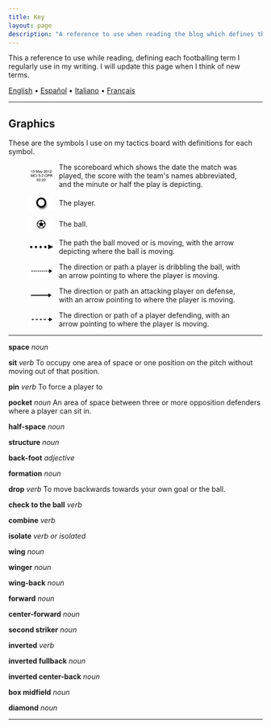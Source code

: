 ```yaml
---
title: Key
layout: page
description: "A reference to use when reading the blog which defines the symbols and football terms used in my writing."
---
```


<p>This a reference to use while reading, defining each footballing term I regularly use in my writing. I will update this page when I think of new terms. </p>

<p class="language-selector">
      <a href="#" data-lang="en">English</a> • 
      <a href="#" data-lang="es">Español</a> • 
      <a href="#" data-lang="it">Italiano</a> • 
      <a href="#" data-lang="fr">Français</a>
    </p>

<hr/>

<div class="en">

<h2>Graphics</h2>

These are the symbols I use on my tactics board with definitions for each symbol.

<figure style="display: flex;align-items: center;/* width: 10x; */"> <img src="https://raw.githubusercontent.com/kyleboas/images/main/uploads/2024/07/20/Image-20Jul2024_12:56:14.png" style="margin-right: 10px;width: 50px;"><p style="margin: auto; width: 100%;">The scoreboard which shows the date the match was played, the score with the team's names abbreviated, and the minute or half the play is depicting.</p></figure>

<figure style="display: flex;align-items: center;/* width: 10x; */"> <img src="https://raw.githubusercontent.com/kyleboas/images/main/uploads/2024/07/20/Image-20Jul2024_13:56:42.png" style="margin-right: 10px;width: 50px;"><p style="margin: auto; width: 100%;">The player.</p></figure>

<figure style="display: flex;align-items: center;/* width: 10x; */"> <img src="https://raw.githubusercontent.com/kyleboas/images/main/uploads/2024/07/20/Image-20Jul2024_13:56:43.png" style="margin-right: 10px;width: 50px;"><p style="margin: auto; width: 100%;">The ball.</p></figure>

<figure style="display: flex;align-items: center;/* width: 10x; */"> <img src="https://raw.githubusercontent.com/kyleboas/images/main/uploads/2024/07/20/Image-20Jul2024_12:44:26.png" style="margin-right: 10px;width: 50px;"><p style="margin: auto; width: 100%;">The path the ball moved or is moving, with the arrow depicting where the ball is moving.</p></figure>

<figure style="display: flex;align-items: center;/* width: 10x; */"> <img src="https://raw.githubusercontent.com/kyleboas/images/main/uploads/2024/07/20/Image-20Jul2024_13:02:13.png" style="margin-right: 10px;width: 50px;"><p style="margin: auto; width: 100%;">The direction or path a player is dribbling the ball, with an arrow pointing to where the player is moving.</p></figure>

<figure style="display: flex;align-items: center;/* width: 10x; */"> <img src="https://raw.githubusercontent.com/kyleboas/images/main/uploads/2024/07/20/Image-20Jul2024_12:56:13.png" style="margin-right: 10px;width: 50px;"><p style="margin: auto; width: 100%;">The direction or path an attacking player on defense, with an arrow pointing to where the player is moving. </p></figure>

<figure style="display: flex;align-items: center;/* width: 10x; */"> <img src="https://raw.githubusercontent.com/kyleboas/images/main/uploads/2024/07/20/Image-20Jul2024_12:44:27.png" style="margin-right: 10px;width: 50px;"><p style="margin: auto; width: 100%;">The direction or path of a player defending, with an arrow pointing to where the player is moving. </p></figure>

<hr />

<strong>space</strong> <em>noun</em>

<strong>sit</strong> <em>verb</em>
To occupy one area of space or one position on the pitch without moving out of that position.

<strong>pin</strong> <em>verb</em> To force a player to

<strong>pocket</strong> <em>noun</em>
An area of space between three or more opposition defenders where a player can sit in.

<strong>half-space</strong> <em>noun</em>

<strong>structure</strong> <em>noun</em>

<strong>back-foot</strong> <em>adjective</em>

<strong>formation</strong> <em>noun</em>

<strong>drop</strong> <em>verb</em>
To move backwards towards your own goal or the ball.

<strong>check to the ball</strong> <em>verb</em>

<strong>combine</strong> <em>verb</em>

<strong>isolate</strong> <em>verb</em>
<em>or isolated</em>

<strong>wing</strong> <em>noun</em>

<strong>winger</strong> <em>noun</em>

<strong>wing-back</strong> <em>noun</em>

<strong>forward</strong> <em>noun</em>

<strong>center-forward</strong> <em>noun</em>

<strong>second striker</strong> <em>noun</em>

<strong>inverted</strong> <em>verb</em>

<strong>inverted fullback</strong> <em>noun</em>

<strong>inverted center-back</strong> <em>noun</em>

<strong>box midfield</strong> <em>noun</em>

<strong>diamond</strong> <em>noun</em>

</div>



<div class="es" style="display:none">

<h2>Gráficos</h2>

Estos son los símbolos que uso en mi tablero de tácticas con definiciones para cada símbolo.

<figure style="display: flex;align-items: center;/* width: 10x; */"> <img src="https://raw.githubusercontent.com/kyleboas/images/main/uploads/2024/07/20/Image-20Jul2024_12:56:14.png" style="margin-right: 10px;width: 50px;"><p style="margin: auto; width: 100%;">El marcador que muestra la fecha en que se jugó el partido, el resultado con los nombres de los equipos abreviados y el minuto o la mitad que se está representando.</p></figure>

<figure style="display: flex;align-items: center;/* width: 10x; */"> <img src="https://raw.githubusercontent.com/kyleboas/images/main/uploads/2024/07/20/Image-20Jul2024_13:56:42.png" style="margin-right: 10px;width: 50px;"><p style="margin: auto; width: 100%;">El jugador.</p></figure>

<figure style="display: flex;align-items: center;/* width: 10x; */"> <img src="https://raw.githubusercontent.com/kyleboas/images/main/uploads/2024/07/20/Image-20Jul2024_13:56:43.png" style="margin-right: 10px;width: 50px;"><p style="margin: auto; width: 100%;">El balón.</p></figure>

<figure style="display: flex;align-items: center;/* width: 10x; */"> <img src="https://raw.githubusercontent.com/kyleboas/images/main/uploads/2024/07/20/Image-20Jul2024_12:44:26.png" style="margin-right: 10px;width: 50px;"><p style="margin: auto; width: 100%;">El camino que el balón se movió o está moviendo, con la flecha indicando hacia dónde se está moviendo el balón.</p></figure>

<figure style="display: flex;align-items: center;/* width: 10x; */"> <img src="https://raw.githubusercontent.com/kyleboas/images/main/uploads/2024/07/20/Image-20Jul2024_13:02:13.png" style="margin-right: 10px;width: 50px;"><p style="margin: auto; width: 100%;">La dirección o el camino que un jugador está driblando el balón, con una flecha apuntando hacia dónde se está moviendo el jugador.</p></figure>

<figure style="display: flex;align-items: center;/* width: 10x; */"> <img src="https://raw.githubusercontent.com/kyleboas/images/main/uploads/2024/07/20/Image-20Jul2024_12:56:13.png" style="margin-right: 10px;width: 50px;"><p style="margin: auto; width: 100%;">La dirección o el camino de un jugador atacante en defensa, con una flecha apuntando hacia dónde se está moviendo el jugador.</p></figure>

<figure style="display: flex;align-items: center;/* width: 10x; */"> <img src="https://raw.githubusercontent.com/kyleboas/images/main/uploads/2024/07/20/Image-20Jul2024_12:44:27.png" style="margin-right: 10px;width: 50px;"><p style="margin: auto; width: 100%;">La dirección o el camino de un jugador defendiendo, con una flecha apuntando hacia dónde se está moviendo el jugador.</p></figure>

<hr />

<strong>space</strong> <em>sustantivo</em>

<strong>sit</strong> <em>verbo</em>
Ocupar un área de espacio o una posición en el campo sin moverse de esa posición.

<strong>pin</strong> <em>verbo</em> Forzar a un jugador a

<strong>pocket</strong> <em>sustantivo</em>
Un área de espacio entre tres o más defensores rivales donde un jugador puede sentarse.

<strong>half-space</strong> <em>sustantivo</em>

<strong>structure</strong> <em>sustantivo</em>

<strong>back-foot</strong> <em>adjetivo</em>

<strong>formation</strong> <em>sustantivo</em>

<strong>drop</strong> <em>verbo</em>
Moverse hacia atrás hacia tu propia portería o el balón.

<strong>check to the ball</strong> <em>verbo</em>

<strong>combine</strong> <em>verbo</em>

<strong>isolate</strong> <em>verbo</em>
<em>o aislado</em>

<strong>wing</strong> <em>sustantivo</em>

<strong>winger</strong> <em>sustantivo</em>

<strong>wing-back</strong> <em>sustantivo</em>

<strong>forward</strong> <em>sustantivo</em>

<strong>center-forward</strong> <em>sustantivo</em>

<strong>second striker</strong> <em>sustantivo</em>

<strong>inverted</strong> <em>verbo</em>

<strong>inverted fullback</strong> <em>sustantivo</em>

<strong>inverted center-back</strong> <em>sustantivo</em>

<strong>box midfield</strong> <em>sustantivo</em>

<strong>diamond</strong> <em>sustantivo</em>

</div>

---

<script>
// Get the language selector and content elements
const languageSelector = document.querySelectorAll('.language-selector a');
const enContent = document.querySelector('.en');
const esContent = document.querySelector('.es');

// Function to update the content based on the selected language
function updateContent(lang) {
  if (lang === 'en') {
    enContent.style.display = 'block';
    esContent.style.display = 'none';
  } else if (lang === 'es') {
    enContent.style.display = 'none';
    esContent.style.display = 'block';
  } else {
    enContent.style.display = 'none';
    esContent.style.display = 'none';
  }
}

// Initial content update
updateContent('en');

// Listen for language selection changes
languageSelector.forEach(link => {
  link.addEventListener('click', (event) => {
    event.preventDefault();
    const lang = event.target.dataset.lang;
    updateContent(lang);
  });
});
</script>